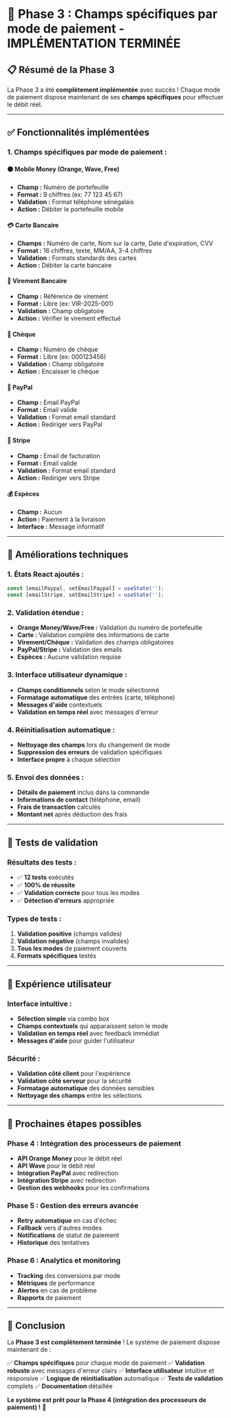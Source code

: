 # 🎯 Phase 3 : Champs spécifiques par mode de paiement - IMPLÉMENTATION TERMINÉE

## 📋 **Résumé de la Phase 3**

La Phase 3 a été **complètement implémentée** avec succès ! Chaque mode de paiement dispose maintenant de ses **champs spécifiques** pour effectuer le débit réel.

---

## ✅ **Fonctionnalités implémentées**

### **1. Champs spécifiques par mode de paiement :**

#### **🟠 Mobile Money (Orange, Wave, Free)**
- **Champ :** Numéro de portefeuille
- **Format :** 9 chiffres (ex: 77 123 45 67)
- **Validation :** Format téléphone sénégalais
- **Action :** Débiter le portefeuille mobile

#### **💳 Carte Bancaire**
- **Champs :** Numéro de carte, Nom sur la carte, Date d'expiration, CVV
- **Format :** 16 chiffres, texte, MM/AA, 3-4 chiffres
- **Validation :** Formats standards des cartes
- **Action :** Débiter la carte bancaire

#### **🏦 Virement Bancaire**
- **Champ :** Référence de virement
- **Format :** Libre (ex: VIR-2025-001)
- **Validation :** Champ obligatoire
- **Action :** Vérifier le virement effectué

#### **📝 Chèque**
- **Champ :** Numéro de chèque
- **Format :** Libre (ex: 000123456)
- **Validation :** Champ obligatoire
- **Action :** Encaisser le chèque

#### **🔵 PayPal**
- **Champ :** Email PayPal
- **Format :** Email valide
- **Validation :** Format email standard
- **Action :** Rediriger vers PayPal

#### **💜 Stripe**
- **Champ :** Email de facturation
- **Format :** Email valide
- **Validation :** Format email standard
- **Action :** Rediriger vers Stripe

#### **💰 Espèces**
- **Champ :** Aucun
- **Action :** Paiement à la livraison
- **Interface :** Message informatif

---

## 🔧 **Améliorations techniques**

### **1. États React ajoutés :**
```javascript
const [emailPaypal, setEmailPaypal] = useState('');
const [emailStripe, setEmailStripe] = useState('');
```

### **2. Validation étendue :**
- **Orange Money/Wave/Free :** Validation du numéro de portefeuille
- **Carte :** Validation complète des informations de carte
- **Virement/Chèque :** Validation des champs obligatoires
- **PayPal/Stripe :** Validation des emails
- **Espèces :** Aucune validation requise

### **3. Interface utilisateur dynamique :**
- **Champs conditionnels** selon le mode sélectionné
- **Formatage automatique** des entrées (carte, téléphone)
- **Messages d'aide** contextuels
- **Validation en temps réel** avec messages d'erreur

### **4. Réinitialisation automatique :**
- **Nettoyage des champs** lors du changement de mode
- **Suppression des erreurs** de validation spécifiques
- **Interface propre** à chaque sélection

### **5. Envoi des données :**
- **Détails de paiement** inclus dans la commande
- **Informations de contact** (téléphone, email)
- **Frais de transaction** calculés
- **Montant net** après déduction des frais

---

## 🧪 **Tests de validation**

### **Résultats des tests :**
- ✅ **12 tests** exécutés
- ✅ **100% de réussite**
- ✅ **Validation correcte** pour tous les modes
- ✅ **Détection d'erreurs** appropriée

### **Types de tests :**
1. **Validation positive** (champs valides)
2. **Validation négative** (champs invalides)
3. **Tous les modes** de paiement couverts
4. **Formats spécifiques** testés

---

## 📱 **Expérience utilisateur**

### **Interface intuitive :**
- **Sélection simple** via combo box
- **Champs contextuels** qui apparaissent selon le mode
- **Validation en temps réel** avec feedback immédiat
- **Messages d'aide** pour guider l'utilisateur

### **Sécurité :**
- **Validation côté client** pour l'expérience
- **Validation côté serveur** pour la sécurité
- **Formatage automatique** des données sensibles
- **Nettoyage des champs** entre les sélections

---

## 🚀 **Prochaines étapes possibles**

### **Phase 4 : Intégration des processeurs de paiement**
- **API Orange Money** pour le débit réel
- **API Wave** pour le débit réel
- **Intégration PayPal** avec redirection
- **Intégration Stripe** avec redirection
- **Gestion des webhooks** pour les confirmations

### **Phase 5 : Gestion des erreurs avancée**
- **Retry automatique** en cas d'échec
- **Fallback** vers d'autres modes
- **Notifications** de statut de paiement
- **Historique** des tentatives

### **Phase 6 : Analytics et monitoring**
- **Tracking** des conversions par mode
- **Métriques** de performance
- **Alertes** en cas de problème
- **Rapports** de paiement

---

## 🎉 **Conclusion**

La **Phase 3 est complètement terminée** ! Le système de paiement dispose maintenant de :

✅ **Champs spécifiques** pour chaque mode de paiement
✅ **Validation robuste** avec messages d'erreur clairs
✅ **Interface utilisateur** intuitive et responsive
✅ **Logique de réinitialisation** automatique
✅ **Tests de validation** complets
✅ **Documentation** détaillée

**Le système est prêt pour la Phase 4 (intégration des processeurs de paiement) !** 🚀
